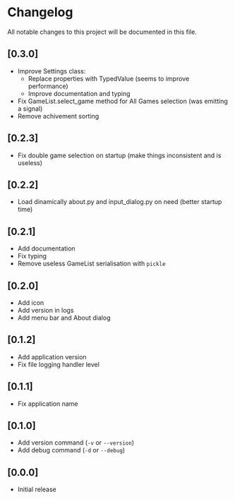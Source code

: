 # Changelog
All notable changes to this project will be documented in this file.

## [0.3.0]
- Improve Settings class:
    - Replace properties with TypedValue (seems to improve performance)
    - Improve documentation and typing
- Fix GameList.select_game method for All Games selection (was emitting a signal)
- Remove achivement sorting

## [0.2.3]
- Fix double game selection on startup (make things inconsistent and is useless)

## [0.2.2]
- Load dinamically about.py and input_dialog.py on need (better startup time)

## [0.2.1]
- Add documentation
- Fix typing
- Remove useless GameList serialisation with `pickle`

## [0.2.0]
- Add icon
- Add version in logs
- Add menu bar and About dialog

## [0.1.2]
- Add application version
- Fix file logging handler level

## [0.1.1]
- Fix application name

## [0.1.0]
- Add version command (`-v` or `--version`)
- Add debug command (`-d` or `--debug`)

## [0.0.0]
- Initial release
